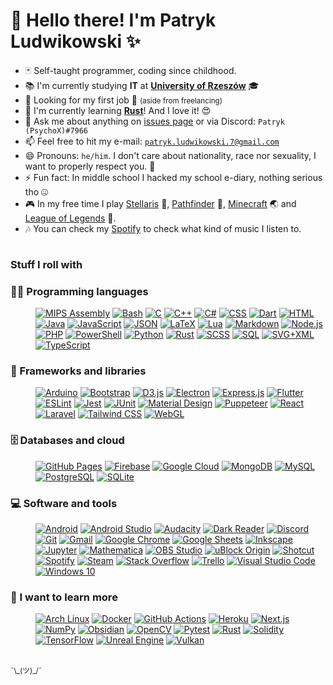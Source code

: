 
# 👋 Hello there! I'm Patryk Ludwikowski ✨

- 🃏 Self-taught programmer, coding since childhood.
- 📚 I'm currently studying **IT** at [**University of Rzeszów**](https://www.ur.edu.pl/) 🎓
- 👀 Looking for my first job 💼 <small>(aside from freelancing)</small> 
- 🌱 I'm currently learning [**Rust**](https://www.rust-lang.org/)! And I love it! 😍
- 💬 Ask me about anything on [issues page](https://github.com/AgainPsychoX/AgainPsychoX/issues) or via Discord: `Patryk (PsychoX)#7966` 
- 📫 Feel free to hit my e-mail: [`patryk.ludwikowski.7@gmail.com`](mailto://patryk.ludwikowski.7@gmail.com)
- 😄 Pronouns: `he/him`.  I don't care about nationality, race nor sexuality, I want to properly respect you. 🌈
- ⚡ Fun fact: In middle school I hacked my school e-diary, nothing serious tho 🤐
- 🎮 In my free time I play [Stellaris](https://stellaris.paradoxwikis.com/Stellaris_Wiki) 🌌, [Pathfinder](https://store.steampowered.com/app/640820/) 🧙, <a href="https://www.youtube.com/watch?v=sBNuqZKa_Lw?note=One+of+my+favourite+non-intentional+mechanics+in+Minecraft" title="One of my favourite non-intentional mechanics in Minecraft!">Minecraft</a> 🌏 and <a href="https://youtu.be/zh-ctjiCQIg?note=PLEASE+DONT+PLAY+THIS+GAME+ITS+UNBALANCED+PIECE+OF+SHIT" title="Don't play League, it's unbalanced piece of shit!"> League of Legends</a> 🤬.
- 🎶 You can check my [Spotify](https://open.spotify.com/user/21sbyis6klmw67fpuj3tn7poy?si=417766435dac4e54) to check what kind of music I listen to.

<!-- TODO: Add some stats (as soon as I get any attention 😉): visitors, stars, followers counts, github contributions streaks, stack overflow points, hours spend coding (using activity watcher?) -->

<!-- The counter is hidden for now, let it stack meanwhile. -->

<a href="https://hits.sh/github.com/AgainPsychoX/"><img alt="Hits" src="https://hits.sh/github.com/AgainPsychoX.svg?label=visits" width="1" height="1" /></a>

### Stuff I roll with

### 👨‍💻 Programming languages

<dl><dd><p>
	<a href="https://github.com/search?q=user%3AAgainPsychoX+language%3Aassembly"><img alt="MIPS Assembly" src="https://custom-icon-badges.herokuapp.com/badge/Assembly-525252.svg?logo=asm-hex&logoColor=white"></a>
	<a href="https://github.com/search?q=user%3AAgainPsychoX+language%3Abash"><img alt="Bash" src="https://img.shields.io/badge/Bash-121011.svg?logo=gnu-bash&logoColor=white"></a>
	<a href="https://github.com/search?q=user%3AAgainPsychoX+language%3Ac"><img alt="C" src="https://custom-icon-badges.herokuapp.com/badge/C-03599C.svg?logo=c-in-hexagon&logoColor=white"></a>
	<a href="https://github.com/search?q=user%3AAgainPsychoX+language%3Acpp"><img alt="C++" src="https://custom-icon-badges.herokuapp.com/badge/C++-9C033A.svg?logo=cpp2&logoColor=white"></a>
	<a href="https://github.com/search?q=user%3AAgainPsychoX+language%3Acsharp"><img alt="C#" src="https://custom-icon-badges.herokuapp.com/badge/C%23-68217A.svg?logo=cs2&logoColor=white"></a>
	<a href="https://github.com/search?q=user%3AAgainPsychoX+language%3Acss"><img alt="CSS" src="https://img.shields.io/badge/CSS-1572B6.svg?logo=css3&logoColor=white"></a>
	<a href="https://github.com/search?q=user%3AAgainPsychoX+language%3Adart"><img alt="Dart" src="https://img.shields.io/badge/Dart-15A6C4.svg?logo=dart&logoColor=white"></a>
	<a href="https://github.com/search?q=user%3AAgainPsychoX+language%3Ahtml"><img alt="HTML" src="https://img.shields.io/badge/HTML-E34F26.svg?logo=html5&logoColor=white"></a>
	<a href="https://github.com/search?q=user%3AAgainPsychoX+language%3Ajava"><img alt="Java" src="https://custom-icon-badges.herokuapp.com/badge/Java-007396.svg?logo=java&logoColor=white"></a>
	<a href="https://github.com/search?q=user%3AAgainPsychoX+language%3Ajavascript"><img alt="JavaScript" src="https://img.shields.io/badge/JavaScript-F7DF1E.svg?logo=javascript&logoColor=black"></a>
	<a href="https://github.com/search?q=user%3AAgainPsychoX+language%3Ajson"><img alt="JSON" src="https://img.shields.io/badge/JSON-777777.svg?logo=json&logoColor=white"></a>
	<a href="https://github.com/search?q=user%3AAgainPsychoX+language%3Atex"><img alt="LaTeX" src="https://img.shields.io/badge/LaTeX-008080.svg?logo=LaTeX&logoColor=white"></a>
	<a href="https://github.com/search?q=user%3AAgainPsychoX+language%3ALua"><img alt="Lua" src="https://img.shields.io/badge/Lua-040480.svg?logo=lua&logoColor=white"></a>
	<a href="https://github.com/search?q=user%3AAgainPsychoX+language%3Amarkdown"><img alt="Markdown" src="https://img.shields.io/badge/Markdown-000000.svg?logo=markdown&logoColor=white"></a>
	<a href="https://github.com/search?q=user%3AAgainPsychoX+language%3Ajavascript"><img alt="Node.js" src="https://img.shields.io/badge/Node.js-43853D.svg?logo=node.js&logoColor=white"></a>
	<a href="https://github.com/search?q=user%3AAgainPsychoX+language%3Aphp"><img alt="PHP" src="https://img.shields.io/badge/PHP-777BB4.svg?logo=php&logoColor=white"></a>
	<a href="https://github.com/search?q=user%3AAgainPsychoX+language%3Apowershell"><img alt="PowerShell" src="https://img.shields.io/badge/PowerShell-0277BD.svg?logo=powershell&logoColor=white"></a>
	<a href="https://github.com/search?q=user%3AAgainPsychoX+language%3Apython"><img alt="Python" src="https://img.shields.io/badge/Python-14354C.svg?logo=python&logoColor=white"></a>
	<a href="https://github.com/search?q=user%3AAgainPsychoX+language%3Arust"><img alt="Rust" src="https://img.shields.io/badge/Rust-F74C00.svg?logo=rust&logoColor=white"></a>
	<a href="https://github.com/search?q=user%3AAgainPsychoX+language%3Ascss"><img alt="SCSS" src="https://img.shields.io/badge/SCSS-hotpink.svg?logo=SASS&logoColor=white"></a>
	<a href="https://github.com/search?q=user%3AAgainPsychoX+language%3Asql"><img alt="SQL" src="https://custom-icon-badges.herokuapp.com/badge/SQL-025E8C.svg?logo=database&logoColor=white"></a>
	<a href="https://github.com/search?q=user%3AAgainPsychoX+language%3Asvg"><img alt="SVG+XML" src="https://img.shields.io/badge/SVG%2BXML-e0982c.svg?logo=svg&logoColor=white"></a>
	<a href="https://github.com/search?q=user%3AAgainPsychoX+language%3AtypeScript"><img alt="TypeScript" src="https://img.shields.io/badge/TypeScript-007ACC.svg?logo=typescript&logoColor=white"></a>
</p></dd></dl>

### 🧰 Frameworks and libraries

<dl><dd><p>
	<a href="#"><img alt="Arduino" src="https://img.shields.io/badge/-Arduino-00979D?logo=Arduino&logoColor=white"></a>
	<a href="#"><img alt="Bootstrap" src="https://img.shields.io/badge/Bootstrap-7952B3.svg?logo=bootstrap&logoColor=white"></a>
	<a href="#"><img alt="D3.js" src="https://img.shields.io/badge/D3.js-f18a49.svg?logo=d3dotjs&logoColor=white"></a>
	<a href="#"><img alt="Electron" src="https://img.shields.io/badge/Electron-20232e.svg?logo=electron&logoColor=white"></a>
	<a href="#"><img alt="Express.js" src="https://img.shields.io/badge/Express.js-404d59.svg?logo=express&logoColor=white"></a>
	<a href="#"><img alt="Flutter" src="https://img.shields.io/badge/Flutter-02569B.svg?logo=flutter&logoColor=white"></a>
	<a href="#"><img alt="ESLint" src="https://img.shields.io/badge/ESLint-4a31c3.svg?logo=eslint&logoColor=white"></a>
	<a href="#"><img alt="Jest" src="https://img.shields.io/badge/Jest-C21325.svg?logo=jest&logoColor=white"></a>
	<a href="#"><img alt="JUnit" src="https://custom-icon-badges.herokuapp.com/badge/JUnit-25A162.svg?logo=check-circle&logoColor=white"></a>
	<a href="#"><img alt="Material Design" src="https://img.shields.io/badge/Material%20Design-0081CB.svg?logo=material-design&logoColor=white"></a>
	<a href="#"><img alt="Puppeteer" src="https://img.shields.io/badge/Puppeteer-02d8a2.svg?logo=puppeteer&logoColor=black"></a>
	<a href="#"><img alt="React" src="https://img.shields.io/badge/React-20232a.svg?logo=react&logoColor=%2361DAFB"></a>
	<a href="#"><img alt="Laravel" src="https://img.shields.io/badge/Laravel-F05340.svg?logo=laravel&logoColor=white"></a>
	<a href="#"><img alt="Tailwind CSS" src="https://img.shields.io/badge/Tailwind%20CSS-0BB6D4.svg?logo=tailwindcss&logoColor=white"></a>
	<a href="#"><img alt="WebGL" src="https://img.shields.io/badge/WebGL-990000.svg?logo=webgl&logoColor=white"></a>
</p></dd></dl>

### 🗄️ Databases and cloud

<dl><dd><p>
	<a href="#"><img alt="GitHub Pages" src="https://img.shields.io/badge/GitHub%20Pages-327FC7.svg?logo=github&logoColor=white"></a>
	<a href="#"><img alt="Firebase" src="https://img.shields.io/badge/Firebase-f2830b.svg?logo=firebase&logoColor=white"></a>
	<a href="#"><img alt="Google Cloud" src="https://img.shields.io/badge/Google%20Cloud-4286f5.svg?logo=googlecloud&logoColor=white"></a>
	<a href="#"><img alt="MongoDB" src ="https://img.shields.io/badge/MongoDB-4ea94b.svg?logo=mongodb&logoColor=white"></a>
	<a href="#"><img alt="MySQL" src="https://img.shields.io/badge/MySQL-00f.svg?logo=mysql&logoColor=white"></a>
	<a href="#"><img alt="PostgreSQL" src ="https://img.shields.io/badge/PostgreSQL-316192.svg?logo=postgresql&logoColor=white"></a>
	<a href="#"><img alt="SQLite" src ="https://img.shields.io/badge/SQLite-07405e.svg?logo=sqlite&logoColor=white"></a>
</p></dd></dl>

### 💻 Software and tools

<dl><dd><p>
	<a href="#"><img alt="Android" src="https://img.shields.io/badge/Android-3DDC84?logo=android&logoColor=white"></a>
	<a href="#"><img alt="Android Studio" src="https://img.shields.io/badge/Android%20Studio-008678.svg?logo=android-studio&logoColor=white"></a>
	<a href="#"><img alt="Audacity" src="https://img.shields.io/badge/-Audacity-0000CC?logo=audacity&logoColor=white"></a>
	<a href="#"><img alt="Dark Reader" src="https://img.shields.io/badge/-Dark%20Reader-141E24?logo=dark-reader&logoColor=white"></a>
	<a href="#"><img alt="Discord" src="https://img.shields.io/badge/Discord-748bdb?logo=discord&logoColor=white"></a>
	<a href="#"><img alt="Git" src="https://img.shields.io/badge/Git-F05033.svg?logo=git&logoColor=white"></a>
	<a href="#"><img alt="Gmail" src="https://img.shields.io/badge/Gmail-c94438.svg?logo=gmail&logoColor=white"></a>
	<a href="#"><img alt="Google Chrome" src="https://img.shields.io/badge/Google%20Chrome-377EF0.svg?logo=googlechrome&logoColor=white"></a>
	<a href="#"><img alt="Google Sheets" src="https://img.shields.io/badge/Google%20Sheets-34A853.svg?logo=google%20sheets&logoColor=white"></a>
	<a href="#"><img alt="Inkscape" src="https://img.shields.io/badge/Inkscape-000000?logo=Inkscape&logoColor=white"></a>
	<a href="#"><img alt="Jupyter" src="https://img.shields.io/badge/Jupyter-F37626.svg?logo=Jupyter&logoColor=white"></a>
	<a href="#"><img alt="Mathematica" src="https://img.shields.io/badge/Mathematica-DD1100.svg?logo=wolfram-mathematica&logoColor=white"></a>
	<a href="#"><img alt="OBS Studio" src="https://img.shields.io/badge/-OBS%20Studio-302E31?logo=obs-studio&logoColor=white"></a>
	<a href="#"><img alt="uBlock Origin" src="https://img.shields.io/badge/uBlock%20Origin-810000?logo=ublockorigin&logoColor=white"></a>
	<a href="#"><img alt="Shotcut" src="https://img.shields.io/badge/Shotcut-115d77?logo=shotcut&logoColor=white"></a>
	<a href="#"><img alt="Spotify" src="https://img.shields.io/badge/Spotify-1ed760?logo=spotify&logoColor=white"></a>
	<a href="#"><img alt="Steam" src="https://img.shields.io/badge/Steam-0b1d41?logo=steam&logoColor=white"></a>
	<a href="#"><img alt="Stack Overflow" src="https://img.shields.io/badge/-Stack%20Overflow-FE7A16?logo=stack-overflow&logoColor=white"></a>
	<a href="#"><img alt="Trello" src="https://img.shields.io/badge/Trello-0079be?logo=trello&logoColor=white"></a>
	<a href="#"><img alt="Visual Studio Code" src="https://img.shields.io/badge/Visual%20Studio%20Code-0078d7.svg?logo=visual-studio-code&logoColor=white"></a>
	<a href="#"><img alt="Windows 10" src="https://img.shields.io/badge/Windows%2010-03AEF4.svg?logo=windows&logoColor=white"></a>
</p></dd></dl>

### 📖 I want to learn more

<dl><dd><p>
	<a href="#"><img alt="Arch Linux" src="https://img.shields.io/badge/Arch%20Linux-1793D1.svg?logo=arch-linux&logoColor=white"></a>
	<a href="#"><img alt="Docker" src="https://img.shields.io/badge/Docker-2496ec.svg?logo=docker&logoColor=white"></a>
	<a href="#"><img alt="GitHub Actions" src="https://img.shields.io/badge/GitHub%20Actions-2671E5.svg?logo=github%20actions&logoColor=white"></a>
	<a href="#"><img alt="Heroku" src="https://img.shields.io/badge/Heroku-430098.svg?logo=heroku&logoColor=white"></a>
	<a href="#"><img alt="Next.js" src="https://img.shields.io/badge/Next.js-000000.svg?logo=nextdotjs&logoColor=white"></a>
	<a href="#"><img alt="NumPy" src="https://img.shields.io/badge/Numpy-013243.svg?logo=numpy&logoColor=white"></a>
	<a href="#"><img alt="Obsidian" src="https://img.shields.io/badge/Obsidian-432e9b.svg?logo=Obsidian&logoColor=white"></a>
	<a href="#"><img alt="OpenCV" src="https://img.shields.io/badge/OpenCV-111111.svg?logo=OpenCV&logoColor=white"></a>
	<a href="#"><img alt="Pytest" src="https://img.shields.io/badge/Pytest-0A9EDC.svg?logo=pytest&logoColor=white"></a>
	<a href="#"><img alt="Rust" src="https://img.shields.io/badge/Rust-F74C00.svg?logo=rust&logoColor=white"></a>
	<a href="#"><img alt="Solidity" src="https://img.shields.io/badge/Solidity-393939.svg?logo=solidity&logoColor=white"></a>
	<a href="#"><img alt="TensorFlow" src="https://img.shields.io/badge/TensorFlow-FF6F00.svg?logo=TensorFlow&logoColor=white"></a>
	<a href="#"><img alt="Unreal Engine" src="https://img.shields.io/badge/Unreal%20Engine-000000.svg?logo=unrealengine&logoColor=white"></a>
	<a href="#"><img alt="Vulkan" src="https://img.shields.io/badge/Vulkan-a41e22.svg?logo=vulkan&logoColor=white"></a>
</p></dd></dl>

<br/>
<sub title="Anything more?">¯\_(ツ)_/¯</sub>


